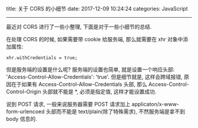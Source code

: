 ﻿title: 关于 CORS 的小细节
date: 2017-12-09 10:24:24
categories: JavaScript

---

最近对 CORS 进行了一些小整理, 下面是对于一些小细节的总结.
<!--more-->
在处理 CORS 的时候, 如果需要带 cookie 给服务端, 那么就需要在 xhr 对象中添加属性:
```
xhr.withCredentials = true;
```
但是服务端的设置是什么呢? 服务端的设置也简单, 就是设置一个响应头部: 'Access-Control-Allow-Credentials': 'true'.
但是细节就是, 这样会跨域报错, 原因在于如果有 Access-Control-Allow-Credentials 头部, 那么 Access-Control-Control-Origin 头部就不能是 *, 必须是指定值, 这样才能设置成功.

说到 POST 请求, 一般来说服务器需要 POST 请求加上 applicaton/x-www-form-urlencoed 头部而不能是 text/plain(除了特殊需求), 不然服务端是拿不到 body 信息的.